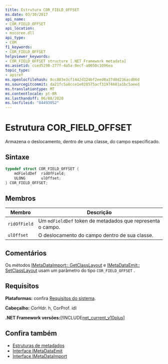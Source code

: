 ```yaml
---
title: Estrutura COR_FIELD_OFFSET
ms.date: 03/30/2017
api_name:
- COR_FIELD_OFFSET
api_location:
- mscoree.dll
api_type:
- COM
f1_keywords:
- COR_FIELD_OFFSET
helpviewer_keywords:
- COR_FIELD_OFFSET structure [.NET Framework metadata]
ms.assetid: cced5298-277f-4a5a-8ecf-a0050c1096ea
topic_type:
- apiref
ms.openlocfilehash: 8cc803e3cf1442d324bf2eed0a37d0d236acd86d
ms.sourcegitcommit: da21fc5a8cce1e028575acf31974681a1bc5aeed
ms.translationtype: MT
ms.contentlocale: pt-BR
ms.lasthandoff: 06/08/2020
ms.locfileid: "84493052"
---
```

# <a name="cor_field_offset-structure"></a>Estrutura COR_FIELD_OFFSET
Armazena o deslocamento, dentro de uma classe, do campo especificado.  
  
## <a name="syntax"></a>Sintaxe  
  
```cpp  
typedef struct COR_FIELD_OFFSET {  
    mdFieldDef  ridOfField;  
    ULONG       ulOffset;  
} COR_FIELD_OFFSET;  
```  
  
## <a name="members"></a>Membros  
  
|Membro|Descrição|  
|------------|-----------------|  
|`ridOfField`|Um `mdFieldDef` token de metadados que representa o campo.|  
|`ulOffset`|O deslocamento do campo dentro de sua classe.|  
  
## <a name="remarks"></a>Comentários  
 Os métodos [IMetaDataImport:: GetClassLayout](imetadataimport-getclasslayout-method.md) e [IMetaDataEmit:: SetClassLayout](imetadataemit-setclasslayout-method.md) usam um parâmetro do tipo `COR_FIELD_OFFSET` .  
  
## <a name="requirements"></a>Requisitos  
 **Plataformas:** confira [Requisitos do sistema](../../get-started/system-requirements.md).  
  
 **Cabeçalho:** CorHdr. h, CorProf. idl  
  
 **.NET Framework versões:**[!INCLUDE[net_current_v10plus](../../../../includes/net-current-v10plus-md.md)]  
  
## <a name="see-also"></a>Confira também

- [Estruturas de metadados](metadata-structures.md)
- [Interface IMetaDataEmit](imetadataemit-interface.md)
- [Interface IMetaDataImport](imetadataimport-interface.md)
